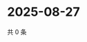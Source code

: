 # 2025-08-27

共 0 条

<!-- BEGIN ZHIHUQUESTIONS -->
<!-- 最后更新时间 Wed Aug 27 2025 05:09:50 GMT+0800 (China Standard Time) -->

<!-- END ZHIHUQUESTIONS -->
